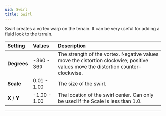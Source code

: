 ```yaml
---
uid: Swirl
title: Swirl
---
```


Swirl creates a vortex warp on the terrain. It can be very useful for adding a fluid look to the terrain.

| Setting       | Values       | Description                                                                                                                       |
| :------------ | :----------- | :-------------------------------------------------------------------------------------------------------------------------------- |
| **Degrees**   | -360 - 360   | The strength of the vortex. Negative values move the distortion clockwise; positive values move the distortion counter-clockwise. |
| **Scale**     | 0.01 - 1.00  | The size of the swirl.                                                                                                            |
| **X** / **Y** | -1.00 - 1.00 | The location of the swirl center. Can only be used if the Scale is less than 1.0.                                                 |




***

<!--examples-->